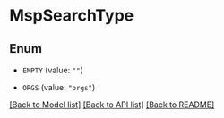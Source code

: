# MspSearchType

## Enum


* `EMPTY` (value: `""`)

* `ORGS` (value: `"orgs"`)


[[Back to Model list]](../README.md#documentation-for-models) [[Back to API list]](../README.md#documentation-for-api-endpoints) [[Back to README]](../README.md)


